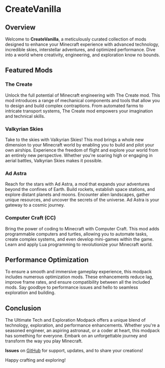 # CreateVanilla

## Overview
Welcome to **CreateVanilla**, a meticulously curated collection of mods designed to enhance your Minecraft experience with advanced technology, incredible skies, interstellar adventures, and optimized performance. Dive into a world where creativity, engineering, and exploration know no bounds.

## Featured Mods

### The Create
Unlock the full potential of Minecraft engineering with The Create mod. This mod introduces a range of mechanical components and tools that allow you to design and build complex contraptions. From automated farms to intricate transport systems, The Create mod empowers your imagination and technical skills.

### Valkyrian Skies
Take to the skies with Valkyrian Skies! This mod brings a whole new dimension to your Minecraft world by enabling you to build and pilot your own airships. Experience the freedom of flight and explore your world from an entirely new perspective. Whether you're soaring high or engaging in aerial battles, Valkyrian Skies makes it possible.

### Ad Astra
Reach for the stars with Ad Astra, a mod that expands your adventures beyond the confines of Earth. Build rockets, establish space stations, and explore distant planets and moons. Encounter alien landscapes, gather unique resources, and uncover the secrets of the universe. Ad Astra is your gateway to a cosmic journey.

### Computer Craft (CC)
Bring the power of coding to Minecraft with Computer Craft. This mod adds programmable computers and turtles, allowing you to automate tasks, create complex systems, and even develop mini-games within the game. Learn and apply Lua programming to revolutionize your Minecraft world.

## Performance Optimization
To ensure a smooth and immersive gameplay experience, this modpack includes numerous optimization mods. These enhancements reduce lag, improve frame rates, and ensure compatibility between all the included mods. Say goodbye to performance issues and hello to seamless exploration and building.

## Conclusion
The Ultimate Tech and Exploration Modpack offers a unique blend of technology, exploration, and performance enhancements. Whether you're a seasoned engineer, an aspiring astronaut, or a coder at heart, this modpack has something for everyone. Embark on an unforgettable journey and transform the way you play Minecraft.

**Issues** on [GitHub](https://github.com/snlaf/CreateVanilla/issues) for support, updates, and to share your creations!

Happy crafting and exploring!
